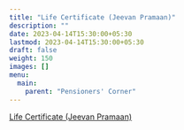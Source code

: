 ```yaml
---
title: "Life Certificate (Jeevan Pramaan)"
description: ""
date: 2023-04-14T15:30:00+05:30
lastmod: 2023-04-14T15:30:00+05:30
draft: false
weight: 150
images: []
menu:
  main:
    parent: "Pensioners' Corner"
---
```


[Life Certificate (Jeevan Pramaan)](/pdf/pension/13.%20%20%20Jeevan%20Pramaan.pdf)
